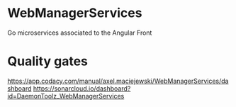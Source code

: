 # WebManagerServices
Go microservices associated to the Angular Front

# Quality gates
https://app.codacy.com/manual/axel.maciejewski/WebManagerServices/dashboard
https://sonarcloud.io/dashboard?id=DaemonToolz_WebManagerServices
